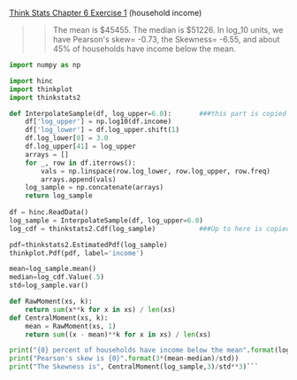 [Think Stats Chapter 6 Exercise 1](http://greenteapress.com/thinkstats2/html/thinkstats2007.html#toc60) (household income)

>> The mean is $45455. The median is $51226. In log_10 units, we have Pearson's skew= -0.73, the Skewness= -6.55, and about 45% of households have income below the mean.
```python
import numpy as np

import hinc
import thinkplot
import thinkstats2

def InterpolateSample(df, log_upper=6.0):       ###this part is copied from the author
    df['log_upper'] = np.log10(df.income)
    df['log_lower'] = df.log_upper.shift(1)
    df.log_lower[0] = 3.0
    df.log_upper[41] = log_upper
    arrays = []
    for _, row in df.iterrows():
        vals = np.linspace(row.log_lower, row.log_upper, row.freq)
        arrays.append(vals)
    log_sample = np.concatenate(arrays)
    return log_sample
    
df = hinc.ReadData()              
log_sample = InterpolateSample(df, log_upper=6.0)
log_cdf = thinkstats2.Cdf(log_sample)           ###Up to here is copied from author

pdf=thinkstats2.EstimatedPdf(log_sample)
thinkplot.Pdf(pdf, label='income')

mean=log_sample.mean()
median=log_cdf.Value(.5)
std=log_sample.var()

def RawMoment(xs, k):
    return sum(x**k for x in xs) / len(xs)
def CentralMoment(xs, k):
    mean = RawMoment(xs, 1)
    return sum((x - mean)**k for x in xs) / len(xs)

print("{0} percent of households have income below the mean".format(log_cdf.PercentileRank(mean)))
print("Pearson's skew is {0}".format(3*(mean-median)/std))
print("The Skewness is", CentralMoment(log_sample,3)/std**3)```
